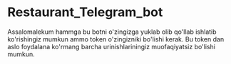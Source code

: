 # Restaurant_Telegram_bot
Assalomalekum hammga bu botni o'zingizga yuklab olib qo'llab ishlatib ko'rishingiz mumkun ammo token o'zingizniki bo'lishi kerak.
Bu token dan aslo foydalana ko'rmang barcha urinishlariningiz muofaqiyatsiz bo'lishi mumkun.
